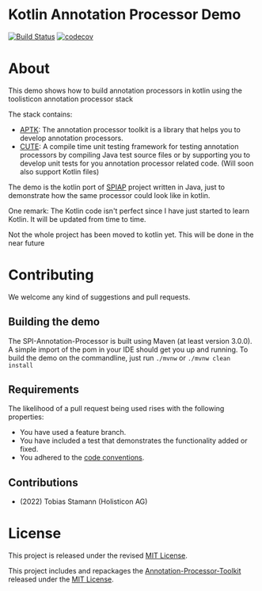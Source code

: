 # Kotlin Annotation Processor Demo

[![Build Status](https://travis-ci.org/toolisticon/aptk-kotlin-demo.svg?branch=master)](https://travis-ci.org/toolisticon/aptk-kotlin-demo)
[![codecov](https://codecov.io/gh/toolisticon/aptk-kotlin-demo/branch/master/graph/badge.svg)](https://codecov.io/gh/toolisticon/aptk-kotlin-demo)

# About

This demo shows how to build annotation processors in kotlin using the toolisticon annotation processor stack

The stack contains:

- [APTK](https://github.com/toolisticon/aptk): The annotation processor toolkit is a library that helps you to develop annotation processors.
- [CUTE](https://github.com/toolisticon/cute): A compile time unit testing framework for testing annotation processors by compiling Java test source files or by supporting you to develop unit tests for you annotation processor related code. (Will soon also support Kotlin files)

The demo is the kotlin port of [SPIAP](https://github.com/toolisticon/SPI-Annotation-Processor) project written in Java, just to demonstrate how the same processor could look like in kotlin.

One remark: The Kotlin code isn't perfect since I have just started to learn Kotlin. It will be updated from  time to time.

Not the whole project has been moved to kotlin yet. This will be done in the near future
# Contributing

We welcome any kind of suggestions and pull requests.

## Building the demo

The SPI-Annotation-Processor is built using Maven (at least version 3.0.0).
A simple import of the pom in your IDE should get you up and running. 
To build the demo on the commandline, just run `./mvnw` or `./mvnw clean install`

## Requirements

The likelihood of a pull request being used rises with the following properties:

- You have used a feature branch.
- You have included a test that demonstrates the functionality added or fixed.
- You adhered to the [code conventions](http://www.oracle.com/technetwork/java/javase/documentation/codeconvtoc-136057.html).

## Contributions

- (2022) Tobias Stamann (Holisticon AG)

# License

This project is released under the revised [MIT License](LICENSE).

This project includes and repackages the [Annotation-Processor-Toolkit](https://github.com/holisticon/annotation-processor-toolkit) released under the  [MIT License](/3rdPartyLicenses/annotation-processor-toolkit/LICENSE.txt).
